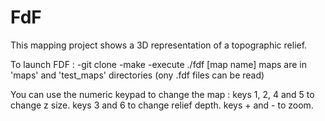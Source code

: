 # FdF
This mapping project shows a 3D representation of a topographic relief.

To launch FDF :
-git clone
-make
-execute ./fdf [map name]
  maps are in 'maps' and 'test_maps' directories (ony .fdf files can be read)
  
You can use the numeric keypad to change the map :
keys 1, 2, 4 and 5 to change z size.
keys 3 and 6 to change relief depth.
keys + and - to zoom.
